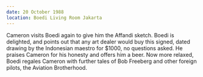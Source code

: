 ```yaml
---
date: 20 October 1988
location: Boedi Living Room Jakarta
---
```


Cameron visits Boedi again to give him the Affandi sketch. Boedi is
delighted, and points out that any art dealer would buy this signed,
dated drawing by the Indonesian maestro for \$1000, no questions asked.
He praises Cameron for his honesty and offers him a beer. Now more
relaxed, Boedi regales Cameron with further tales of Bob Freeberg and
other foreign pilots, the Aviation Brotherhood. 
